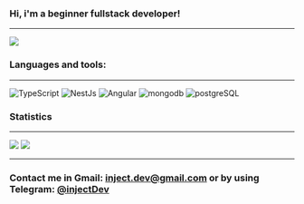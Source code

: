 ### Hi, i'm a beginner fullstack developer!

<hr>

![](https://github-profile-summary-cards.vercel.app/api/cards/profile-details?username=injectDeveloper&theme=tokyonight)

### Languages and tools:

<hr>

![TypeScript](https://img.shields.io/badge/-TypeScript-1e1f2d?style=for-the-badge&logo=typescript)
![NestJs](https://img.shields.io/badge/-nestJS-1e1f2d?style=for-the-badge&logo=nestjs)
![Angular](https://img.shields.io/badge/-nestJS-1e1f2d?style=for-the-badge&logo=Angular)
![mongodb](https://img.shields.io/badge/-mongodb-1e1f2d?style=for-the-badge&logo=mongodb)
![postgreSQL](https://img.shields.io/badge/-postgreSQL-1e1f2d?style=for-the-badge&logo=postgreSQL)

### Statistics

<hr>

![](http://github-profile-summary-cards.vercel.app/api/cards/repos-per-language?username=injectDeveloper&theme=tokyonight)
![](http://github-profile-summary-cards.vercel.app/api/cards/stats?username=injectDeveloper&theme=tokyonight)
<hr>

### Contact me in Gmail: inject.dev@gmail.com or by using Telegram: [@injectDev](https://t.me/injectDev)
